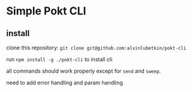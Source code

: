 # Simple Pokt CLI

## install

clone this repository: `git clone git@github.com:alvinlubetkin/pokt-cli`

run `npm install -g ./pokt-cli` to install cli

all commands should work properly except for `send` and `sweep`.

need to add error handling and param handling
